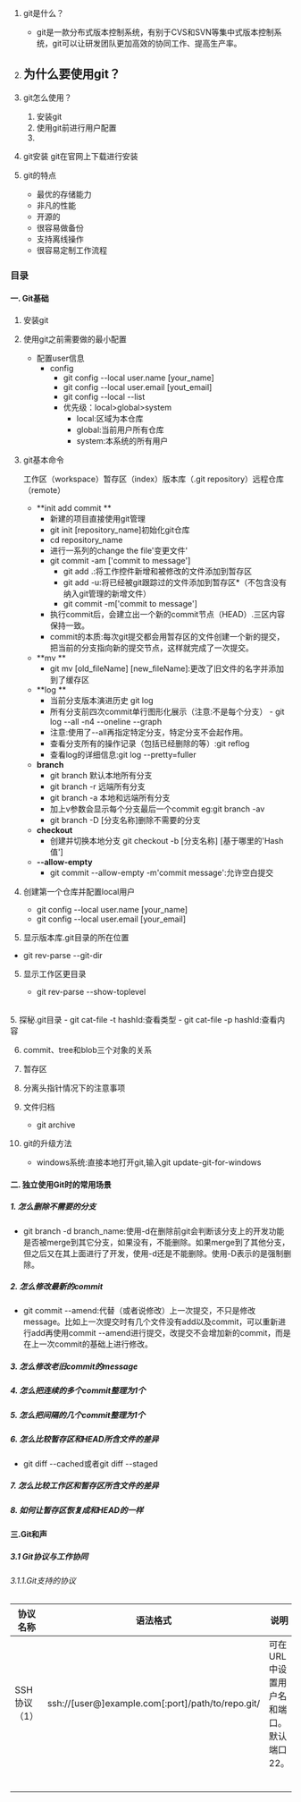 1. git是什么？
	- git是一款分布式版本控制系统，有别于CVS和SVN等集中式版本控制系统，git可以让研发团队更加高效的协同工作、提高生产率。
2. 为什么要使用git？
	- 
3. git怎么使用？
	1. 安装git
	2. 使用git前进行用户配置
	3. 


1. git安装
	git在官网上下载进行安装
2. git的特点
	- 最优的存储能力
	- 非凡的性能
	- 开源的
	- 很容易做备份
	- 支持离线操作
	- 很容易定制工作流程

### 目录
#### 一. Git基础

1. 安装git

2. 使用git之前需要做的最小配置
	- 配置user信息
		- config
			- git config --local user.name [your_name]
			- git config --local user.email [yout_email]
			- git config --local --list
			- 优先级：local>global>system
				- local:区域为本仓库
				- global:当前用户所有仓库
				- system:本系统的所有用户
4. git基本命令
	
	工作区（workspace）暂存区（index）版本库（.git repository）远程仓库（remote）
	- **init add commit **	
		* 新建的项目直接使用git管理
		* git init [repository_name]初始化git仓库
		* cd repository_name
		* 进行一系列的change the file'变更文件'
		* git commit -am ['commit to message']
			- git add .:将工作控件新增和被修改的文件添加到暂存区	
			- git add -u:将已经被git跟踪过的文件添加到暂存区*（不包含没有纳入git管理的新增文件）
			- git commit -m['commit to message']
		* 执行commit后，会建立出一个新的commit节点（HEAD）.三区内容保持一致。
		* commit的本质:每次git提交都会用暂存区的文件创建一个新的提交，把当前的分支指向新的提交节点，这样就完成了一次提交。
	- **mv **
		* git mv [old_fileName] [new_fileName]:更改了旧文件的名字并添加到了缓存区
	- **log **
		* 当前分支版本演进历史 git log
		* 所有分支前四次commit单行图形化展示（注意:不是每个分支）				- git log --all -n4 --oneline --graph	
		* 注意:使用了--all再指定特定分支，特定分支不会起作用。
		* 查看分支所有的操作记录（包括已经删除的等）:git reflog
		* 查看log的详细信息:git log --pretty=fuller	
	- **branch**
		- git branch 默认本地所有分支
		- git branch -r 远端所有分支
		- git branch -a 本地和远端所有分支
		- 加上v参数会显示每个分支最后一个commit eg:git branch -av
		- git branch -D [分支名称]删除不需要的分支
	- **checkout**
		- 创建并切换本地分支 git checkout -b [分支名称] [基于哪里的'Hash值']
	- **--allow-empty**
		- git commit --allow-empty -m'commit message':允许空白提交
	
3. 创建第一个仓库并配置local用户
	- git config --local user.name [your_name]
	- git config --local user.email [your_email]

4. 显示版本库.git目录的所在位置
	
- git rev-parse --git-dir
	
5. 显示工作区更目录
	
	- git rev-parse --show-toplevel

​	
5. 探秘.git目录
	- git cat-file -t hashId:查看类型
	- git cat-file -p hashId:查看内容

6. commit、tree和blob三个对象的关系
7. 暂存区
	
7. 分离头指针情况下的注意事项
8. 文件归档
	- git archive
8. git的升级方法
	- windows系统:直接本地打开git,输入git update-git-for-windows

#### 二. 独立使用Git时的常用场景
##### 1. 怎么删除不需要的分支

- git branch -d branch_name:使用-d在删除前git会判断该分支上的开发功能是否被merge到其它分支，如果没有，不能删除。如果merge到了其他分支，但之后又在其上面进行了开发，使用-d还是不能删除。使用-D表示的是强制删除。
##### 2. 怎么修改最新的commit

- git commit --amend:代替（或者说修改）上一次提交，不只是修改message。比如上一次提交时有几个文件没有add以及commit，可以重新进行add再使用commit --amend进行提交，改提交不会增加新的commit，而是在上一次commit的基础上进行修改。
##### 3. 怎么修改老旧commit的message
##### 4. 怎么把连续的多个commit整理为1个
##### 5. 怎么把间隔的几个commit整理为1个
##### 6. 怎么比较暂存区和HEAD所含文件的差异

- git diff --cached或者git diff --staged
##### 7. 怎么比较工作区和暂存区所含文件的差异
##### 8. 如何让暂存区恢复成和HEAD的一样

#### 三.Git和声
##### 3.1 Git协议与工作协同
###### 3.1.1.Git支持的协议

| 协议名称     | 语法格式                                          | 说明                                     |
| ------------ | ------------------------------------------------- | ---------------------------------------- |
| SSH协议（1） | ssh://[user@]example.com[:port]/path/to/repo.git/ | 可在URL中设置用户名和端口。 默认端口22。 |
|              |                                                   |                                          |
|              |                                                   |                                          |
|              |                                                   |                                          |
|              |                                                   |                                          |
|              |                                                   |                                          |
|              |                                                   |                                          |

